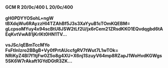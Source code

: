#### GCM R 20/0c/400 L 20/0c/400
**gH0PDYYOSohL+ngW**<br/>**tBXdqWu6RAyzzHl4TZAhBf5J3s3XaYyuB1cTOmKQEBM=**<br/>**gLcpsoMYuy4x94scBtU8JSW2tLf2U/jx6rCem21ZRsdKKO1EQvdqgbd6tAEqKvtVwA81jKrlKt0HN1TV...**<br/><br/>
**vsJSc/qEBmTccMYo**<br/>**FsFtInlzro2BBgB+Vy0fPrtAUccfgRV7tWut7L1wTOk=**<br/>**NRiKyZ4Bl7f1tjFw0Z5o8g4XU+X6nj1SzuyV64mp8RZapJ1WoHvdKGWgs5SK6W7rAkaft1GYdDGtR3ZK...**